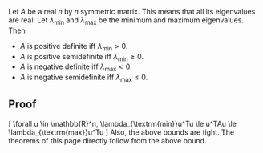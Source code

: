 Let $A$ be a real $n$ by $n$ symmetric matrix.
This means that all its eigenvalues are real.
Let $\lambda_{\textrm{min}}$ and $\lambda_{\textrm{max}}$ be the minimum and maximum eigenvalues.
Then

* $A$ is positive definite iff $\lambda_{\textrm{min}} > 0$.
* $A$ is positive semidefinite iff $\lambda_{\textrm{min}} \ge 0$.
* $A$ is negative definite iff $\lambda_{\textrm{max}} < 0$.
* $A$ is negative semidefinite iff $\lambda_{\textrm{max}} \le 0$.

## Proof

\[ \forall u \in \mathbb{R}^n, \lambda_{\textrm{min}}u^Tu \le u^TAu \le \lambda_{\textrm{max}}u^Tu \]
Also, the above bounds are tight. The theorems of this page directly follow from the above bound.

